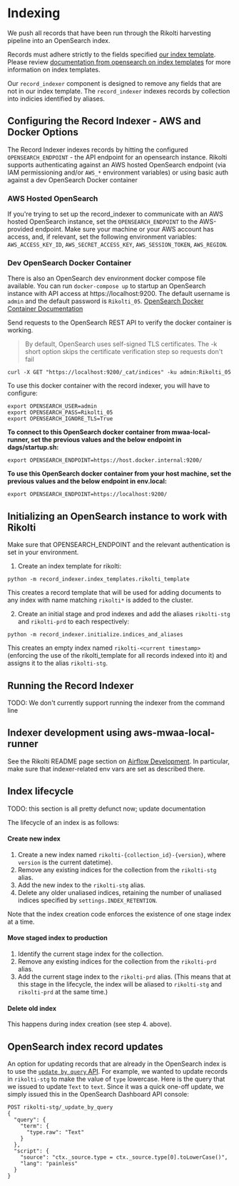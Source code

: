 # Indexing

We push all records that have been run through the Rikolti harvesting pipeline into an OpenSearch index. 

Records must adhere strictly to the fields specified [our index template](index_templates/record_index_config.py). Please review [documentation from opensearch on index templates](https://opensearch.org/docs/latest/im-plugin/index-templates/) for more information on index templates. 

Our `record_indexer` component is designed to remove any fields that are not in our index template. The `record_indexer` indexes records by collection into indicies identified by aliases. 

## Configuring the Record Indexer - AWS and Docker Options

The Record Indexer indexes records by hitting the configured `OPENSEARCH_ENDPOINT` - the API endpoint for an opensearch instance. Rikolti supports authenticating against an AWS hosted OpenSearch endpoint (via IAM permissioning and/or `AWS_*` environment variables) or using basic auth against a dev OpenSearch Docker container

### AWS Hosted OpenSearch
If you're trying to set up the record_indexer to communicate with an AWS hosted OpenSearch instance, set the `OPENSEARCH_ENDPOINT` to the AWS-provided endpoint. Make sure your machine or your AWS account has access, and, if relevant, set the following environment variables: `AWS_ACCESS_KEY_ID`, `AWS_SECRET_ACCESS_KEY`, `AWS_SESSION_TOKEN`, `AWS_REGION`.

### Dev OpenSearch Docker Container
There is also an OpenSearch dev environment docker compose file available. You can run `docker-compose up` to startup an OpenSearch instance with API access at https://localhost:9200. The default username is `admin` and the default password is `Rikolti_05`. [OpenSearch Docker Container Documentation](https://hub.docker.com/r/opensearchproject/opensearch)

Send requests to the OpenSearch REST API to verify the docker container is working. 

> By default, OpenSearch uses self-signed TLS certificates. The -k short option skips the certificate verification step so requests don't fail

```
curl -X GET "https://localhost:9200/_cat/indices" -ku admin:Rikolti_05
```

To use this docker container with the record indexer, you will have to configure: 

```
export OPENSEARCH_USER=admin
export OPENSEARCH_PASS=Rikolti_05
export OPENSEARCH_IGNORE_TLS=True
```

**To connect to this OpenSearch docker container from mwaa-local-runner, set the previous values and the below endpoint in dags/startup.sh:**

```
export OPENSEARCH_ENDPOINT=https://host.docker.internal:9200/
```

**To use this OpenSearch docker container from your host machine, set the previous values and the below endpoint in env.local:**

```
export OPENSEARCH_ENDPOINT=https://localhost:9200/
```

## Initializing an OpenSearch instance to work with Rikolti

Make sure that OPENSEARCH_ENDPOINT and the relevant authentication is set in your environment.

1. Create an index template for rikolti:

```
python -m record_indexer.index_templates.rikolti_template
```

This creates a record template that will be used for adding documents to any index with name matching `rikolti*` is added to the cluster.

2. Create an initial stage and prod indexes and add the aliases `rikolti-stg` and `rikolti-prd` to each respectively: 

```
python -m record_indexer.initialize.indices_and_aliases
```

This creates an empty index named `rikolti-<current timestamp>` (enforcing the use of the rikolti_template for all records indexed into it) and assigns it to the alias `rikolti-stg`. 

## Running the Record Indexer

TODO: We don't currently support running the indexer from the command line

## Indexer development using aws-mwaa-local-runner

See the Rikolti README page section on [Airflow Development](https://github.com/ucldc/rikolti/#airflow-development). In particular, make sure that indexer-related env vars are set as described there.

## Index lifecycle

TODO: this section is all pretty defunct now; update documentation

The lifecycle of an index is as follows:

#### Create new index
1. Create a new index named `rikolti-{collection_id}-{version}`, where `version` is the current datetime).
2. Remove any existing indices for the collection from the `rikolti-stg` alias.
3. Add the new index to the `rikolti-stg` alias.
4. Delete any older unaliased indices, retaining the number of unaliased indices specified by `settings.INDEX_RETENTION`.

Note that the index creation code enforces the existence of one stage index at a time.

#### Move staged index to production
1. Identify the current stage index for the collection.
2. Remove any existing indices for the collection from the `rikolti-prd` alias.
3. Add the current stage index to the `rikolti-prd` alias. (This means that at this stage in the lifecycle, the index will be aliased to `rikolti-stg` and `rikolti-prd` at the same time.)

#### Delete old index
This happens during index creation (see step 4. above).

## OpenSearch index record updates
An option for updating records that are already in the OpenSearch index is to use the [`update by query` API](https://opensearch.org/docs/latest/api-reference/document-apis/update-by-query/). For example, we wanted to update records in `rikolti-stg` to make the value of `type` lowercase. Here is the query that we issued to update `Text` to `text`. Since it was a quick one-off update, we simply issued this in the OpenSearch Dashboard API console:

```
POST rikolti-stg/_update_by_query
{
  "query": {
    "term": {
      "type.raw": "Text"
    }
  },
  "script": {
    "source": "ctx._source.type = ctx._source.type[0].toLowerCase()",
    "lang": "painless"
  }
}
```






